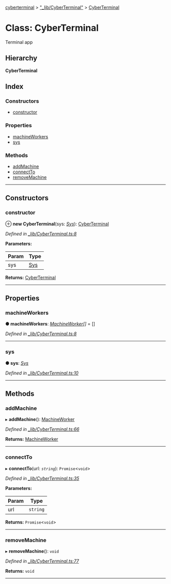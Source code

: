 [cyberterminal](../README.md) > ["_lib/CyberTerminal"](../modules/__lib_cyberterminal_.md) > [CyberTerminal](../classes/__lib_cyberterminal_.cyberterminal.md)

# Class: CyberTerminal

Terminal app

## Hierarchy

**CyberTerminal**

## Index

### Constructors

* [constructor](__lib_cyberterminal_.cyberterminal.md#constructor)

### Properties

* [machineWorkers](__lib_cyberterminal_.cyberterminal.md#machineworkers)
* [sys](__lib_cyberterminal_.cyberterminal.md#sys)

### Methods

* [addMachine](__lib_cyberterminal_.cyberterminal.md#addmachine)
* [connectTo](__lib_cyberterminal_.cyberterminal.md#connectto)
* [removeMachine](__lib_cyberterminal_.cyberterminal.md#removemachine)

---

## Constructors

<a id="constructor"></a>

###  constructor

⊕ **new CyberTerminal**(sys: *[Sys](../interfaces/__lib_sys_.sys.md)*): [CyberTerminal](__lib_cyberterminal_.cyberterminal.md)

*Defined in [_lib/CyberTerminal.ts:8](https://github.com/FantasyInternet/cyberterminal/blob/HEAD/src/script/_lib/CyberTerminal.ts#L8)*

**Parameters:**

| Param | Type |
| ------ | ------ |
| sys | [Sys](../interfaces/__lib_sys_.sys.md) |

**Returns:** [CyberTerminal](__lib_cyberterminal_.cyberterminal.md)

___

## Properties

<a id="machineworkers"></a>

###  machineWorkers

**● machineWorkers**: *[MachineWorker](../interfaces/__lib_machineworker_.machineworker.md)[]* =  []

*Defined in [_lib/CyberTerminal.ts:8](https://github.com/FantasyInternet/cyberterminal/blob/HEAD/src/script/_lib/CyberTerminal.ts#L8)*

___
<a id="sys"></a>

###  sys

**● sys**: *[Sys](../interfaces/__lib_sys_.sys.md)*

*Defined in [_lib/CyberTerminal.ts:10](https://github.com/FantasyInternet/cyberterminal/blob/HEAD/src/script/_lib/CyberTerminal.ts#L10)*

___

## Methods

<a id="addmachine"></a>

###  addMachine

▸ **addMachine**(): [MachineWorker](../interfaces/__lib_machineworker_.machineworker.md)

*Defined in [_lib/CyberTerminal.ts:66](https://github.com/FantasyInternet/cyberterminal/blob/HEAD/src/script/_lib/CyberTerminal.ts#L66)*

**Returns:** [MachineWorker](../interfaces/__lib_machineworker_.machineworker.md)

___
<a id="connectto"></a>

###  connectTo

▸ **connectTo**(url: *`string`*): `Promise`<`void`>

*Defined in [_lib/CyberTerminal.ts:35](https://github.com/FantasyInternet/cyberterminal/blob/HEAD/src/script/_lib/CyberTerminal.ts#L35)*

**Parameters:**

| Param | Type |
| ------ | ------ |
| url | `string` |

**Returns:** `Promise`<`void`>

___
<a id="removemachine"></a>

###  removeMachine

▸ **removeMachine**(): `void`

*Defined in [_lib/CyberTerminal.ts:77](https://github.com/FantasyInternet/cyberterminal/blob/HEAD/src/script/_lib/CyberTerminal.ts#L77)*

**Returns:** `void`

___

